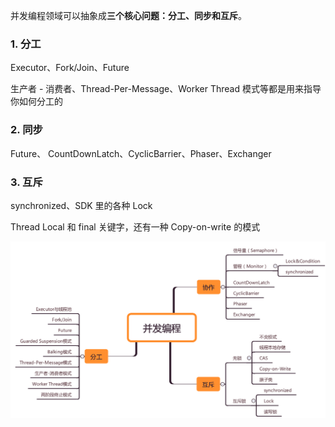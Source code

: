 并发编程领域可以抽象成**三个核心问题：分工、同步和互斥**。

### 1. 分工

 Executor、Fork/Join、Future 

生产者 - 消费者、Thread-Per-Message、Worker Thread 模式等都是用来指导你如何分工的

### 2. 同步

Future、 CountDownLatch、CyclicBarrier、Phaser、Exchanger

### 3. 互斥

synchronized、SDK 里的各种 Lock

Thread Local 和 final 关键字，还有一种 Copy-on-write 的模式



![](../images/1.png)